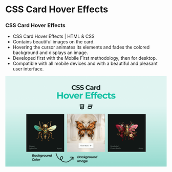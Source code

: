 # CSS Card Hover Effects
### CSS Card Hover Effects

- CSS Card Hover Effects | HTML & CSS
- Contains beautiful images on the card.
- Hovering the cursor animates its elements and fades the colored background and displays an image.
- Developed first with the Mobile First methodology, then for desktop.
- Compatible with all mobile devices and with a beautiful and pleasant user interface.

![preview img](/preview.png)
